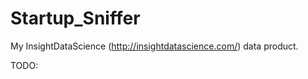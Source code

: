 Startup_Sniffer
===============

My InsightDataScience (http://insightdatascience.com/) data product.


TODO:

